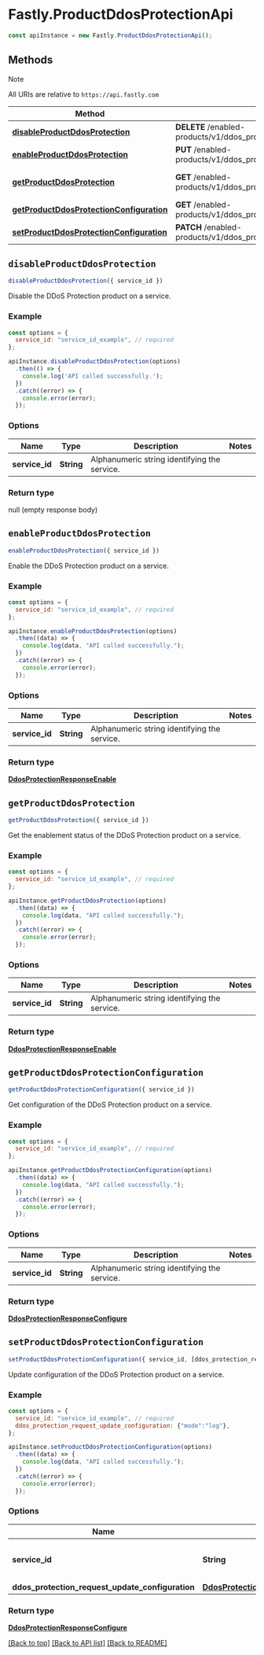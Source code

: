 # Fastly.ProductDdosProtectionApi

```javascript
const apiInstance = new Fastly.ProductDdosProtectionApi();
```
## Methods

> [!NOTE]
> All URIs are relative to `https://api.fastly.com`

Method | HTTP request | Description
------ | ------------ | -----------
[**disableProductDdosProtection**](ProductDdosProtectionApi.md#disableProductDdosProtection) | **DELETE** /enabled-products/v1/ddos_protection/services/{service_id} | Disable product
[**enableProductDdosProtection**](ProductDdosProtectionApi.md#enableProductDdosProtection) | **PUT** /enabled-products/v1/ddos_protection/services/{service_id} | Enable product
[**getProductDdosProtection**](ProductDdosProtectionApi.md#getProductDdosProtection) | **GET** /enabled-products/v1/ddos_protection/services/{service_id} | Get product enablement status
[**getProductDdosProtectionConfiguration**](ProductDdosProtectionApi.md#getProductDdosProtectionConfiguration) | **GET** /enabled-products/v1/ddos_protection/services/{service_id}/configuration | Get configuration
[**setProductDdosProtectionConfiguration**](ProductDdosProtectionApi.md#setProductDdosProtectionConfiguration) | **PATCH** /enabled-products/v1/ddos_protection/services/{service_id}/configuration | Update configuration


## `disableProductDdosProtection`

```javascript
disableProductDdosProtection({ service_id })
```

Disable the DDoS Protection product on a service.

### Example

```javascript
const options = {
  service_id: "service_id_example", // required
};

apiInstance.disableProductDdosProtection(options)
  .then(() => {
    console.log('API called successfully.');
  })
  .catch((error) => {
    console.error(error);
  });
```

### Options

Name | Type | Description  | Notes
------------- | ------------- | ------------- | -------------
**service_id** | **String** | Alphanumeric string identifying the service. |

### Return type

null (empty response body)


## `enableProductDdosProtection`

```javascript
enableProductDdosProtection({ service_id })
```

Enable the DDoS Protection product on a service.

### Example

```javascript
const options = {
  service_id: "service_id_example", // required
};

apiInstance.enableProductDdosProtection(options)
  .then((data) => {
    console.log(data, "API called successfully.");
  })
  .catch((error) => {
    console.error(error);
  });
```

### Options

Name | Type | Description  | Notes
------------- | ------------- | ------------- | -------------
**service_id** | **String** | Alphanumeric string identifying the service. |

### Return type

[**DdosProtectionResponseEnable**](DdosProtectionResponseEnable.md)


## `getProductDdosProtection`

```javascript
getProductDdosProtection({ service_id })
```

Get the enablement status of the DDoS Protection product on a service.

### Example

```javascript
const options = {
  service_id: "service_id_example", // required
};

apiInstance.getProductDdosProtection(options)
  .then((data) => {
    console.log(data, "API called successfully.");
  })
  .catch((error) => {
    console.error(error);
  });
```

### Options

Name | Type | Description  | Notes
------------- | ------------- | ------------- | -------------
**service_id** | **String** | Alphanumeric string identifying the service. |

### Return type

[**DdosProtectionResponseEnable**](DdosProtectionResponseEnable.md)


## `getProductDdosProtectionConfiguration`

```javascript
getProductDdosProtectionConfiguration({ service_id })
```

Get configuration of the DDoS Protection product on a service.

### Example

```javascript
const options = {
  service_id: "service_id_example", // required
};

apiInstance.getProductDdosProtectionConfiguration(options)
  .then((data) => {
    console.log(data, "API called successfully.");
  })
  .catch((error) => {
    console.error(error);
  });
```

### Options

Name | Type | Description  | Notes
------------- | ------------- | ------------- | -------------
**service_id** | **String** | Alphanumeric string identifying the service. |

### Return type

[**DdosProtectionResponseConfigure**](DdosProtectionResponseConfigure.md)


## `setProductDdosProtectionConfiguration`

```javascript
setProductDdosProtectionConfiguration({ service_id, [ddos_protection_request_update_configuration] })
```

Update configuration of the DDoS Protection product on a service.

### Example

```javascript
const options = {
  service_id: "service_id_example", // required
  ddos_protection_request_update_configuration: {"mode":"log"},
};

apiInstance.setProductDdosProtectionConfiguration(options)
  .then((data) => {
    console.log(data, "API called successfully.");
  })
  .catch((error) => {
    console.error(error);
  });
```

### Options

Name | Type | Description  | Notes
------------- | ------------- | ------------- | -------------
**service_id** | **String** | Alphanumeric string identifying the service. |
**ddos_protection_request_update_configuration** | [**DdosProtectionRequestUpdateConfiguration**](DdosProtectionRequestUpdateConfiguration.md) |  | [optional]

### Return type

[**DdosProtectionResponseConfigure**](DdosProtectionResponseConfigure.md)


[[Back to top]](#) [[Back to API list]](../../README.md#endpoints)
[[Back to README]](../../README.md)
